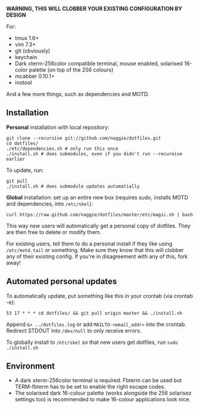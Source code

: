 
**WARNING, THIS WILL CLOBBER YOUR EXISTING CONFIGURATION BY DESIGN**

For:

  * tmux 1.6+
  * vim 7.3+
  * git (obviously)
  * keychain
  * Dark xterm-256color compatible terminal, mouse enabled, solarised 16-color palette (on top of the 256 colours)
  * mcabber 0.10.1+
  * inotool

And a few more things, such as dependencies and MOTD.


Installation
------------

**Personal** installation with local repository:

	git clone --recursive git://github.com/naggie/dotfiles.git
	cd dotfiles/
	./etc/dependencies.sh # only run this once
	./install.sh # does submodules, even if you didn't run --recureive earlier

To update, run:

	git pull
	./install.sh # does submodule updates automatially


**Global** installation: set up an entire new box (requires sudo, installs MOTD
and dependencies, into `/etc/skel`):

	curl https://raw.github.com/naggie/dotfiles/master/etc/magic.sh | bash

This way *new* users will automatically get a personal copy of dotfiles. They
are then free to delete or modify them.

For existing users, tell them to do a personal install if they like using
`/etc/motd.tail` or something. Make sure they know that this will clobber any
of their existing config. If you're in disagreement with any of this, fork
away!


Automated personal updates
--------------------------

To automatically  update, put something like this in your crontab (via crontab -e):

	53 17 * * * cd dotfiles/ && git pull origin master && ./install.sh

Append `&> ../dotfiles.log` or add `MAILTO-<email_addr>` into the crontab.
Redirect STDOUT into `/dev/null` to only receive errors.


To globally install to `/etc/skel` so that new users get dotfiles, run `sudo ./install.sh`

Environment
-----------

  * A dark xterm-256color terminal is required. Fbterm can be used but TERM-fbterm has to be set to enable the right escape codes.
  * The solarised dark 16-colour palette (works alongside the 256 solarisez settings too) is recommended to make 16-colour applications look nice.

